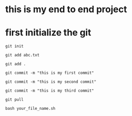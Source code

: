 # this is my end to end project

# first initialize the git 
```
git init
```
```
git add abc.txt

git add .
```
```
git commit -m "this is my first commit"

```
```
git commit -m "this is my second commit" 
```
```
git commit -m "this is my third commit" 
```
```
git pull

```

```
bash your_file_name.sh
```



